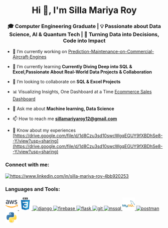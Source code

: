 <h1 align="center">Hi 👋, I'm Silla Mariya Roy</h1>
<h3 align="center">🎓 Computer Engineering Graduate | 💡 Passionate about Data Science, AI & Quantum Tech | 🚀 Turning Data into Decisions, Code into Impact</h3>

- 🔭 I’m currently working on [Prediction-Maintenance-on-Commercial-Aircraft-Engines](https://github.com/Silla03/Prediction-Maintenance-on-Commercial-Aircraft-Engines)

- 🌱 I’m currently learning **Currently Diving Deep into SQL & Excel,Passionate About Real-World Data Projects & Collaboration**

- 👯 I’m looking to collaborate on **SQL & Excel Projects**

- 📊 Visualizing Insights, One Dashboard at a Time [Ecommerce Sales Dashboard](https://github.com/Silla03/ECOMMERCE-SALES-DASHBOARD)

- 💬 Ask me about **Machine learning, Data Science**

- 📫 How to reach me **sillamariyaroy12@gmail.com**

- 📄 Know about my experiences [https://drive.google.com/file/d/1d8Czu3sd10swcWgqEGUY9fXBDhSe8--Y/view?usp=sharing](https://drive.google.com/file/d/1d8Czu3sd10swcWgqEGUY9fXBDhSe8--Y/view?usp=sharing)

<h3 align="left">Connect with me:</h3>
<p align="left">
<a href="https://linkedin.com/in/https://www.linkedin.com/in/silla-mariya-roy-4bb920253" target="blank"><img align="center" src="https://raw.githubusercontent.com/rahuldkjain/github-profile-readme-generator/master/src/images/icons/Social/linked-in-alt.svg" alt="https://www.linkedin.com/in/silla-mariya-roy-4bb920253" height="30" width="40" /></a>
</p>

<h3 align="left">Languages and Tools:</h3>
<p align="left"> <a href="https://aws.amazon.com" target="_blank" rel="noreferrer"> <img src="https://raw.githubusercontent.com/devicons/devicon/master/icons/amazonwebservices/amazonwebservices-original-wordmark.svg" alt="aws" width="40" height="40"/> </a> <a href="https://www.w3schools.com/css/" target="_blank" rel="noreferrer"> <img src="https://raw.githubusercontent.com/devicons/devicon/master/icons/css3/css3-original-wordmark.svg" alt="css3" width="40" height="40"/> </a> <a href="https://www.djangoproject.com/" target="_blank" rel="noreferrer"> <img src="https://cdn.worldvectorlogo.com/logos/django.svg" alt="django" width="40" height="40"/> </a> <a href="https://firebase.google.com/" target="_blank" rel="noreferrer"> <img src="https://www.vectorlogo.zone/logos/firebase/firebase-icon.svg" alt="firebase" width="40" height="40"/> </a> <a href="https://flask.palletsprojects.com/" target="_blank" rel="noreferrer"> <img src="https://www.vectorlogo.zone/logos/pocoo_flask/pocoo_flask-icon.svg" alt="flask" width="40" height="40"/> </a> <a href="https://git-scm.com/" target="_blank" rel="noreferrer"> <img src="https://www.vectorlogo.zone/logos/git-scm/git-scm-icon.svg" alt="git" width="40" height="40"/> </a> <a href="https://www.microsoft.com/en-us/sql-server" target="_blank" rel="noreferrer"> <img src="https://www.svgrepo.com/show/303229/microsoft-sql-server-logo.svg" alt="mssql" width="40" height="40"/> </a> <a href="https://www.mysql.com/" target="_blank" rel="noreferrer"> <img src="https://raw.githubusercontent.com/devicons/devicon/master/icons/mysql/mysql-original-wordmark.svg" alt="mysql" width="40" height="40"/> </a> <a href="https://postman.com" target="_blank" rel="noreferrer"> <img src="https://www.vectorlogo.zone/logos/getpostman/getpostman-icon.svg" alt="postman" width="40" height="40"/> </a> <a href="https://www.python.org" target="_blank" rel="noreferrer"> <img src="https://raw.githubusercontent.com/devicons/devicon/master/icons/python/python-original.svg" alt="python" width="40" height="40"/> </a> </p>
